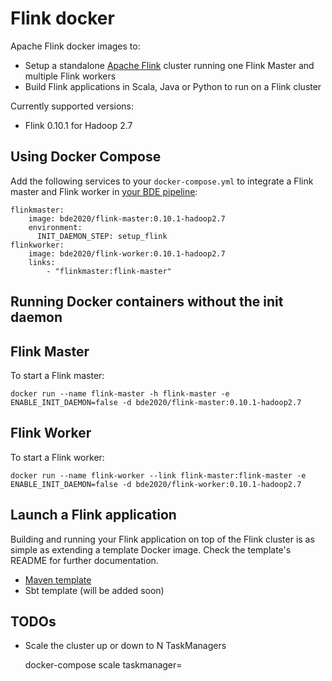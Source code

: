 # Flink docker

Apache Flink docker images to:
* Setup a standalone [Apache Flink](http://flink.apache.org/) cluster running one Flink Master and multiple Flink workers
* Build Flink applications in Scala, Java or Python to run on a Flink cluster

Currently supported versions:
* Flink 0.10.1 for Hadoop 2.7

## Using Docker Compose

Add the following services to your `docker-compose.yml` to integrate a Flink master and Flink worker in [your BDE pipeline](https://github.com/big-data-europe/app-bde-pipeline): 
```
flinkmaster:
    image: bde2020/flink-master:0.10.1-hadoop2.7
    environment:
      INIT_DAEMON_STEP: setup_flink
flinkworker:
    image: bde2020/flink-worker:0.10.1-hadoop2.7
    links:
        - "flinkmaster:flink-master"

```

## Running Docker containers without the init daemon
## Flink Master
To start a Flink master:

    docker run --name flink-master -h flink-master -e ENABLE_INIT_DAEMON=false -d bde2020/flink-master:0.10.1-hadoop2.7

## Flink Worker
To start a Flink worker:

    docker run --name flink-worker --link flink-master:flink-master -e ENABLE_INIT_DAEMON=false -d bde2020/flink-worker:0.10.1-hadoop2.7

## Launch a Flink application
Building and running your Flink application on top of the Flink cluster is as simple as extending a template Docker image. Check the template's README for further documentation.
* [Maven template](https://github.com/big-data-europe/docker-flink/tree/master/template/maven)
* Sbt template (will be added soon)


## TODOs
* Scale the cluster up or down to N TaskManagers


    docker-compose scale taskmanager=<N>



